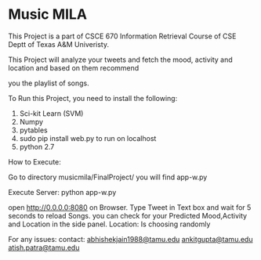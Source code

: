 Music MILA
==========

This Project is a part of CSCE 670 Information Retrieval Course of CSE Deptt of Texas A&M Univeristy.

This Project will analyze your tweets and fetch the mood, activity and location and based on them recommend

you the playlist of songs.

To Run this Project, you need to install the following:

1. Sci-kit Learn (SVM)
2. Numpy
3. pytables
4. sudo pip install web.py to run on localhost
5. python 2.7

How to Execute:

Go to directory musicmila/FinalProject/ you will find app-w.py

Execute Server: python app-w.py

open http://0.0.0.0:8080 on Browser.
Type Tweet in Text box and wait for 5 seconds to reload Songs.
you can check for your Predicted Mood,Activity and Location in the side panel.
Location: Is choosing randomly

For any issues:
contact:
abhishekjain1988@tamu.edu
ankitgupta@tamu.edu
atish.patra@tamu.edu




